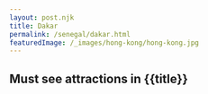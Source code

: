 ```yaml
---
layout: post.njk
title: Dakar
permalink: /senegal/dakar.html
featuredImage: /_images/hong-kong/hong-kong.jpg
---
```

## Must see attractions in {{title}}